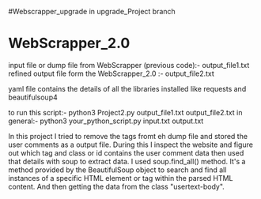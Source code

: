 #Webscrapper_upgrade in upgrade_Project branch




# WebScrapper_2.0

input file or dump file from WebScrapper (previous code):- output_file1.txt
refined output file form the WebScrapper_2.0 :- output_file2.txt

yaml file contains the details of all the libraries installed like requests and beautifulsoup4

to run this script:- python3 Project2.py output_file1.txt output_file2.txt
in general:- python3 your_python_script.py input.txt output.txt

In this project I tried to remove the tags fromt eh dump file and stored the user comments as a output file. During this I inspect the website and figure out which tag and class or id contains the user comment data then used that details with soup to extract data. 
I used soup.find_all() method. It's a method provided by the BeautifulSoup object to search and find all instances of a specific HTML element or tag within the parsed HTML content.
And then getting the data from the class "usertext-body".
